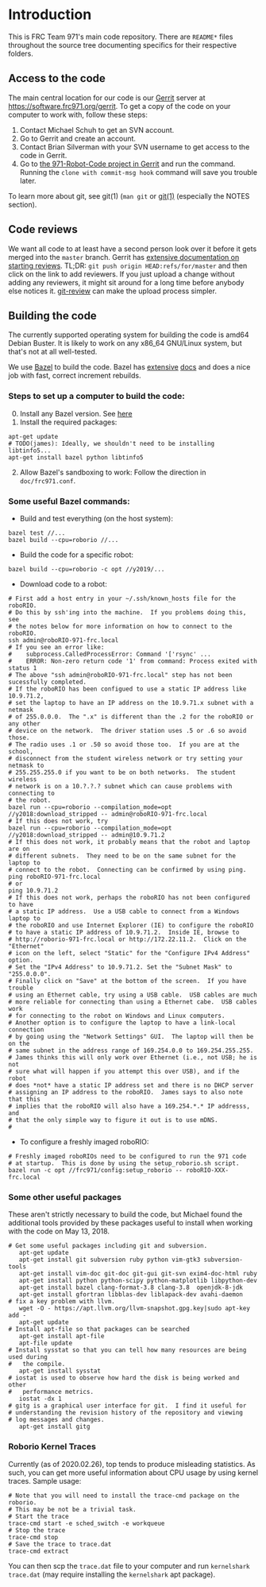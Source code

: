 # Introduction
This is FRC Team 971's main code repository. There are `README*` files throughout the source tree documenting specifics for their respective folders.

## Access to the code
The main central location for our code is our [Gerrit](https://www.gerritcodereview.com/) server at https://software.frc971.org/gerrit. To get a copy of the code on your computer to work with, follow these steps:
  1. Contact Michael Schuh to get an SVN account.
  2. Go to Gerrit and create an account.
  3. Contact Brian Silverman with your SVN username to get access to the code in Gerrit.
  4. Go to [the 971-Robot-Code project in Gerrit](https://software.frc971.org/gerrit/#/admin/projects/971-Robot-Code) and run the command.
     Running the `clone with commit-msg hook` command will save you trouble later.

To learn more about git, see git(1) (`man git` or [git(1)](http://manpages.debian.net/cgi-bin/man.cgi?query=git>) (especially the NOTES section).

## Code reviews
We want all code to at least have a second person look over it before it gets merged into the `master` branch. Gerrit has [extensive documentation on starting reviews](https://software.frc971.org/gerrit/Documentation/user-upload.html). TL;DR: `git push origin HEAD:refs/for/master` and then click on the link to add reviewers.
If you just upload a change without adding any reviewers, it might sit around for a long time before anybody else notices it.
[git-review](http://manpages.debian.org/cgi-bin/man.cgi?query=git-review) can make the upload process simpler.

## Building the code
The currently supported operating system for building the code is amd64 Debian Buster. It is likely to work on any x86\_64 GNU/Linux system, but that's not at all well-tested.

We use [Bazel](http://bazel.io) to build the code. Bazel has [extensive](https://docs.bazel.build/versions/master/build-ref.html) [docs](https://docs.bazel.build/versions/master/be/overview.html) and does a nice job with fast, correct increment rebuilds.

### Steps to set up a computer to build the code:
  0. Install any Bazel version.  See [here](https://docs.bazel.build/versions/master/install-ubuntu.html)
  1. Install the required packages:
```console
apt-get update
# TODO(james): Ideally, we shouldn't need to be installing libtinfo5...
apt-get install bazel python libtinfo5
```
  2. Allow Bazel's sandboxing to work:
     Follow the direction in `doc/frc971.conf`.

### Some useful Bazel commands:
  * Build and test everything (on the host system):
```console
bazel test //...
bazel build --cpu=roborio //...
```
  * Build the code for a specific robot:
```console
bazel build --cpu=roborio -c opt //y2019/...
```
  * Download code to a robot:
```console
# First add a host entry in your ~/.ssh/known_hosts file for the roboRIO.
# Do this by ssh'ing into the machine.  If you problems doing this, see
# the notes below for more information on how to connect to the roboRIO.
ssh admin@roboRIO-971-frc.local
# If you see an error like:
#    subprocess.CalledProcessError: Command '['rsync' ...
#    ERROR: Non-zero return code '1' from command: Process exited with status 1
# The above "ssh admin@roboRIO-971-frc.local" step has not been sucessfully completed.
# If the roboRIO has been configued to use a static IP address like 10.9.71.2,
# set the laptop to have an IP address on the 10.9.71.x subnet with a netmask
# of 255.0.0.0.  The ".x" is different than the .2 for the roboRIO or any other
# device on the network.  The driver station uses .5 or .6 so avoid those.
# The radio uses .1 or .50 so avoid those too.  If you are at the school,
# disconnect from the student wireless network or try setting your netmask to
# 255.255.255.0 if you want to be on both networks.  The student wireless
# network is on a 10.?.?.? subnet which can cause problems with connecting to
# the robot.
bazel run --cpu=roborio --compilation_mode=opt //y2018:download_stripped -- admin@roboRIO-971-frc.local
# If this does not work, try
bazel run --cpu=roborio --compilation_mode=opt //y2018:download_stripped -- admin@10.9.71.2
# If this does not work, it probably means that the robot and laptop are on
# different subnets.  They need to be on the same subnet for the laptop to
# connect to the robot.  Connecting can be confirmed by using ping.
ping roboRIO-971-frc.local
# or
ping 10.9.71.2
# If this does not work, perhaps the roboRIO has not been configured to have
# a static IP address.  Use a USB cable to connect from a Windows laptop to
# the roboRIO and use Internet Explorer (IE) to configure the roboRIO
# to have a static IP address of 10.9.71.2.  Inside IE, browse to
# http://roborio-971-frc.local or http://172.22.11.2.  Click on the "Ethernet"
# icon on the left, select "Static" for the "Configure IPv4 Address" option.
# Set the "IPv4 Address" to 10.9.71.2. Set the "Subnet Mask" to "255.0.0.0".
# Finally click on "Save" at the bottom of the screen.  If you have trouble
# using an Ethernet cable, try using a USB cable.  USB cables are much
# more reliable for connecting than using a Ethernet cabe.  USB cables work
# for connecting to the robot on Windows and Linux computers.
# Another option is to configure the laptop to have a link-local connection
# by going using the "Network Settings" GUI.  The laptop will then be on the
# same subnet in the address range of 169.254.0.0 to 169.254.255.255.
# James thinks this will only work over Ethernet (i.e., not USB; he is not
# sure what will happen if you attempt this over USB), and if the robot
# does *not* have a static IP address set and there is no DHCP server
# assigning an IP address to the roboRIO.  James says to also note that this
# implies that the roboRIO will also have a 169.254.*.* IP addresss, and
# that the only simple way to figure it out is to use mDNS.
#
```
  * To configure a freshly imaged roboRIO:
```console
# Freshly imaged roboRIOs need to be configured to run the 971 code
# at startup.  This is done by using the setup_roborio.sh script.
bazel run -c opt //frc971/config:setup_roborio -- roboRIO-XXX-frc.local
```

### Some other useful packages
These aren't strictly necessary to build the code, but Michael found the
additional tools provided by these packages useful to install when working with
the code on May 13, 2018.

```console
# Get some useful packages including git and subversion.
   apt-get update
   apt-get install git subversion ruby python vim-gtk3 subversion-tools
   apt-get install vim-doc git-doc git-gui git-svn exim4-doc-html ruby
   apt-get install python python-scipy python-matplotlib libpython-dev
   apt-get install bazel clang-format-3.8 clang-3.8  openjdk-8-jdk
   apt-get install gfortran libblas-dev liblapack-dev avahi-daemon
# fix a key problem with llvm.
   wget -O - https://apt.llvm.org/llvm-snapshot.gpg.key|sudo apt-key add -
   apt-get update
# Install apt-file so that packages can be searched
   apt-get install apt-file
   apt-file update
# Install sysstat so that you can tell how many resources are being used during
#   the compile.
   apt-get install sysstat
# iostat is used to observe how hard the disk is being worked and other
#   performance metrics.
   iostat -dx 1
# gitg is a graphical user interface for git.  I find it useful for
# understanding the revision history of the repository and viewing
# log messages and changes.
   apt-get install gitg
```

### Roborio Kernel Traces

Currently (as of 2020.02.26), top tends to produce misleading statistics. As
such, you can get more useful information about CPU usage by using kernel
traces. Sample usage:
```console
# Note that you will need to install the trace-cmd package on the roborio.
# This may be not be a trivial task.
# Start the trace
trace-cmd start -e sched_switch -e workqueue
# Stop the trace
trace-cmd stop
# Save the trace to trace.dat
trace-cmd extract
```
You can then scp the `trace.dat` file to your computer and run `kernelshark
trace.dat` (may require installing the `kernelshark` apt package).
